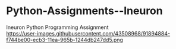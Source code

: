 # Python-Assignments--Ineuron
Ineuron Python Programming Assignment  
https://user-images.githubusercontent.com/43508968/91894884-f744be00-ecb3-11ea-965b-1244db247dd5.png
